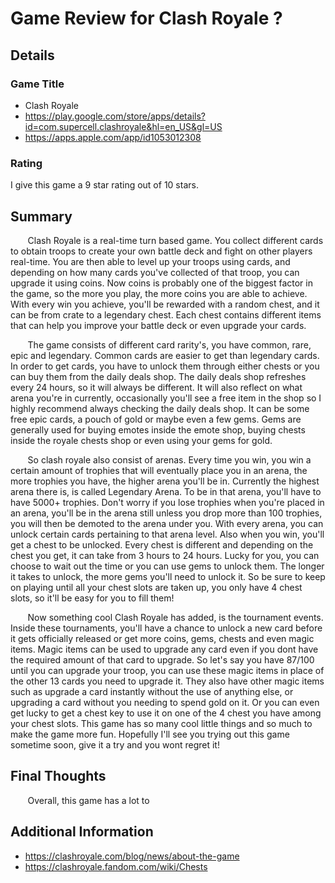 # Game Review for Clash Royale ?

## Details

### Game Title 

* Clash Royale
* https://play.google.com/store/apps/details?id=com.supercell.clashroyale&hl=en_US&gl=US
* https://apps.apple.com/app/id1053012308

### Rating

I give this game a 9 star rating out of 10 stars.

## Summary

  &nbsp;&nbsp;&nbsp;&nbsp;&nbsp;&nbsp; Clash Royale is a real-time turn based game. You collect different cards to obtain troops to create your own battle deck and fight on other players real-time. You are then able to level up your troops using cards, and depending on how many cards you've collected of that troop, you can upgrade it using coins. Now coins is probably one of the biggest factor in the game, so the more you play, the more coins you are able to achieve. With every win you achieve, you'll be rewarded with a random chest, and it can be from crate to a legendary chest. Each chest contains different items that can help you improve your battle deck or even upgrade your cards. 
  
  &nbsp;&nbsp;&nbsp;&nbsp;&nbsp;&nbsp; The game consists of different card rarity's, you have common, rare, epic and legendary. Common cards are easier to get than legendary cards. In order to get cards, you have to unlock them through either chests or you can buy them from the daily deals shop. The daily deals shop refreshes every 24 hours, so it will always be different. It will also reflect on what arena you're in currently, occasionally you'll see a free item in the shop so I highly recommend always checking the daily deals shop. It can be some free epic cards, a pouch of gold or maybe even a few gems. Gems are generally used for buying emotes inside the emote shop, buying chests inside the royale chests shop or even using your gems for gold. 
  
  
  &nbsp;&nbsp;&nbsp;&nbsp;&nbsp;&nbsp; So clash royale also consist of arenas. Every time you win, you win a certain amount of trophies that will eventually place you in an arena, the more trophies you have, the higher arena you'll be in. Currently the highest arena there is, is called Legendary Arena. To be in that arena, you'll have to have 5000+ trophies. Don't worry if you lose trophies when you're placed in an arena, you'll be in the arena still unless you drop more than 100 trophies, you will then be demoted to the arena under you. With every arena, you can unlock certain cards pertaining to that arena level. Also when you win, you'll get a chest to be unlocked. Every chest is different and depending on the chest you get, it can take from 3 hours to 24 hours. Lucky for you, you can choose to wait out the time or you can use gems to unlock them. The longer it takes to unlock, the more gems you'll need to unlock it. So be sure to keep on playing until all your chest slots are taken up, you only have 4 chest slots, so it'll be easy for you to fill them!

  &nbsp;&nbsp;&nbsp;&nbsp;&nbsp;&nbsp; Now something cool Clash Royale has added, is the tournament events. Inside these tournaments, you'll have a chance to unlock a new card before it gets officially released or get more coins, gems, chests and even magic items. Magic items can be used to upgrade any card even if you dont have the required amount of that card to upgrade. So let's say you have 87/100 until you can upgrade your troop, you can use these magic items in place of the other 13 cards you need to upgrade it. They also have other magic items such as upgrade a card instantly without the use of anything else, or upgrading a card without you needing to spend gold on it. Or you can even get lucky to get a chest key to use it on one of the 4 chest you have among your chest slots. This game has so many cool little things and so much to make the game more fun. Hopefully I'll see you trying out this game sometime soon, give it a try and you wont regret it!
  
  
## Final Thoughts

&nbsp;&nbsp;&nbsp;&nbsp;&nbsp;&nbsp; Overall, this game has a lot to


## Additional Information

* https://clashroyale.com/blog/news/about-the-game
* https://clashroyale.fandom.com/wiki/Chests


